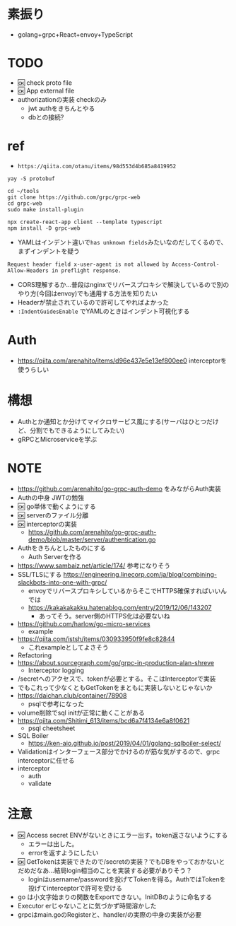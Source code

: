 # 素振り
- golang+grpc+React+envoy+TypeScript

# TODO
- :ok: check proto file
- :ok: App external file
- authorizationの実装 checkのみ
  - jwt authをきちんとやる
  - dbとの接続?

# ref
- `https://qiita.com/otanu/items/98d553d4b685a8419952`

```
yay -S protobuf

cd ~/tools
git clone https://github.com/grpc/grpc-web
cd grpc-web
sudo make install-plugin

npx create-react-app client --template typescript
npm install -D grpc-web
```
- YAMLはインデント違いで`has unknown fields`みたいなのだしてくるので、まずインデントを疑う
```
Request header field x-user-agent is not allowed by Access-Control-Allow-Headers in preflight response.
```
- CORS理解するか...普段はnginxでリバースプロキシで解決しているので別のやり方(今回はenvoy)でも通用する方法を知りたい
- Headerが禁止されているので許可してやればよかった
- `:IndentGuidesEnable` でYAMLのときはインデント可視化する

# Auth
- https://qiita.com/arenahito/items/d96e437e5e13ef800ee0 interceptorを使うらしい

# 構想
- Authとか通知とか分けてマイクロサービス風にする(サーバはひとつだけど、分割でもできるようにしてみたい)
- gRPCとMicroserviceを学ぶ

# NOTE
- https://github.com/arenahito/go-grpc-auth-demo をみながらAuth実装
- Authの中身 JWTの勉強
- :ok: go単体で動くようにする
- :ok: serverのファイル分離
- :ok: interceptorの実装
  - https://github.com/arenahito/go-grpc-auth-demo/blob/master/server/authentication.go
- Authをきちんとしたものにする
  - Auth Serverを作る
- https://www.sambaiz.net/article/174/ 参考になりそう
- SSL/TLSにする https://engineering.linecorp.com/ja/blog/combining-slackbots-into-one-with-grpc/
  - envoyでリバースプロキシしているからそこでHTTPS確保すればいいんでは
  - https://kakakakakku.hatenablog.com/entry/2019/12/06/143207
    - あってそう。server側のHTTPS化は必要ないね
- https://github.com/harlow/go-micro-services
  - example
- https://qiita.com/istsh/items/030933950f9fe8c82844
  - これexampleとしてよさそう
- Refactoring 
- https://about.sourcegraph.com/go/grpc-in-production-alan-shreve
  - Interceptor logging
- /secretへのアクセスで、tokenが必要とする。そこはInterceptorで実装
- でもこれって少なくともGetTokenをまともに実装しないとじゃないか
- https://daichan.club/container/78908
  - psqlで参考になった
- volume削除でsql initが正常に動くことがある
- https://qiita.com/Shitimi_613/items/bcd6a7f4134e6a8f0621
  - psql cheetsheet
- SQL Boiler
  - https://ken-aio.github.io/post/2019/04/01/golang-sqlboiler-select/
- Validationはインターフェース部分でかけるのが筋な気がするので、grpc interceptorに任せる
- interceptor
  - auth
  - validate

# 注意
- :ok: Access secret ENVがないときにエラー出す。token返さないようにする
  - エラーは出した。
  - errorを返すようにしたい
- :ok: GetTokenは実装できたので/secretの実装？でもDBをやっておかないとだめだなあ...結局login相当のことを実装する必要がありそう？
  - loginはusername/passwordを投げてTokenを得る。AuthではTokenを投げてinterceptorで許可を受ける
- go は小文字始まりの関数をExportできない。InitDBのように命名する
- Executor erじゃないことに気づかず時間溶かした
- grpcはmain.goのRegisterと、handler/の実際の中身の実装が必要
